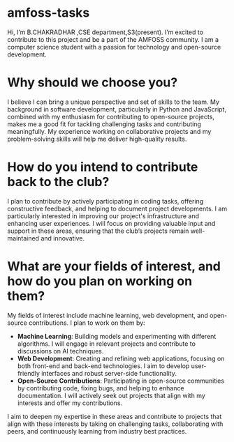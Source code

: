 # amfoss-tasks

Hi, I’m B.CHAKRADHAR ,CSE department,S3(present). I’m excited to contribute to this project and be a part of the AMFOSS community. I am a computer science student with a passion for technology and open-source development.

# Why should we choose you?

I believe I can bring a unique perspective and set of skills to the team. My background in software development, particularly in Python and JavaScript, combined with my enthusiasm for contributing to open-source projects, makes me a good fit for tackling challenging tasks and contributing meaningfully. My experience working on collaborative projects and my problem-solving skills will help me deliver high-quality results.

# How do you intend to contribute back to the club?

I plan to contribute by actively participating in coding tasks, offering constructive feedback, and helping to document project developments. I am particularly interested in improving our project's infrastructure and enhancing user experiences. I will focus on providing valuable input and support in these areas, ensuring that the club’s projects remain well-maintained and innovative.

# What are your fields of interest, and how do you plan on working on them?

My fields of interest include machine learning, web development, and open-source contributions. I plan to work on them by:

- **Machine Learning**: Building models and experimenting with different algorithms. I will engage in relevant projects and contribute to discussions on AI techniques.
- **Web Development**: Creating and refining web applications, focusing on both front-end and back-end technologies. I aim to develop user-friendly interfaces and robust server-side functionality.
- **Open-Source Contributions**: Participating in open-source communities by contributing code, fixing bugs, and helping to enhance documentation. I will actively seek out projects that align with my interests and offer my contributions.

I aim to deepen my expertise in these areas and contribute to projects that align with these interests by taking on challenging tasks, collaborating with peers, and continuously learning from industry best practices.
